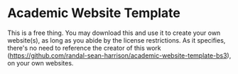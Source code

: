 # Academic Website Template

This is a free thing. You may download this and use it to create your own website(s), as long as you abide by the license restrictions. As it specifies, there's no need to reference the creator of this work (https://github.com/randal-sean-harrison/academic-website-template-bs3), on your own websites.
